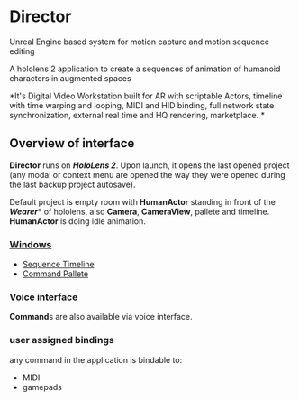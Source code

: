 # Director
Unreal Engine based system for motion capture and motion sequence editing 

A hololens 2 application to create a sequences of animation of humanoid characters in augmented spaces

*It's Digital Video Workstation built for AR with scriptable Actors, timeline with time warping and looping, MIDI and HID binding, full network state synchronization, external real time and HQ rendering,  marketplace. *

## Overview of interface

**Director** runs on ***HoloLens 2***. Upon launch, it opens the last opened project (any modal or context menu are opened the way they were opened during the last backup project autosave).

Default project is empty room with **HumanActor** standing in front of the ***Wearer**** of hololens, also **Camera**, **CameraView**, pallete and timeline. **HumanActor** is doing idle animation.


### [Windows](Windows.md)
 * [Sequence Timeline](https://github.com/darvin/Director/blob/main/Windows.md#sequence-timeline)
 * [Command Pallete](https://github.com/darvin/Director/blob/main/Windows.md#command-pallete)


### Voice interface
**Command**s are also available via voice interface.

### user assigned bindings

any command in the application is bindable to:
- MIDI
- gamepads 

